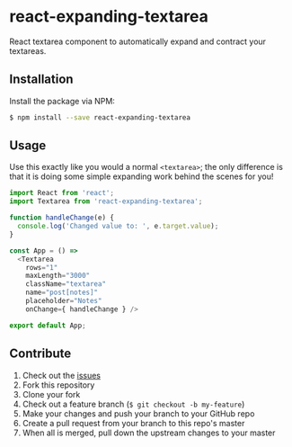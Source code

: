 # react-expanding-textarea
React textarea component to automatically expand and contract your textareas.

## Installation
Install the package via NPM:
```bash
$ npm install --save react-expanding-textarea
```

## Usage
Use this exactly like you would a normal `<textarea>`; the only
difference is that it is doing some simple expanding work behind the scenes for you!
```js
import React from 'react';
import Textarea from 'react-expanding-textarea';

function handleChange(e) {
  console.log('Changed value to: ', e.target.value);
}

const App = () =>
  <Textarea
    rows="1"
    maxLength="3000"
    className="textarea"
    name="post[notes]"
    placeholder="Notes"
    onChange={ handleChange } />

export default App;
```

## Contribute

1. Check out the [issues](https://github.com/rpearce/react-expanding-textarea/issues)
1. Fork this repository
1. Clone your fork
1. Check out a feature branch (`$ git checkout -b my-feature`)
1. Make your changes and push your branch to your GitHub repo
1. Create a pull request from your branch to this repo's master
1. When all is merged, pull down the upstream changes to your master
